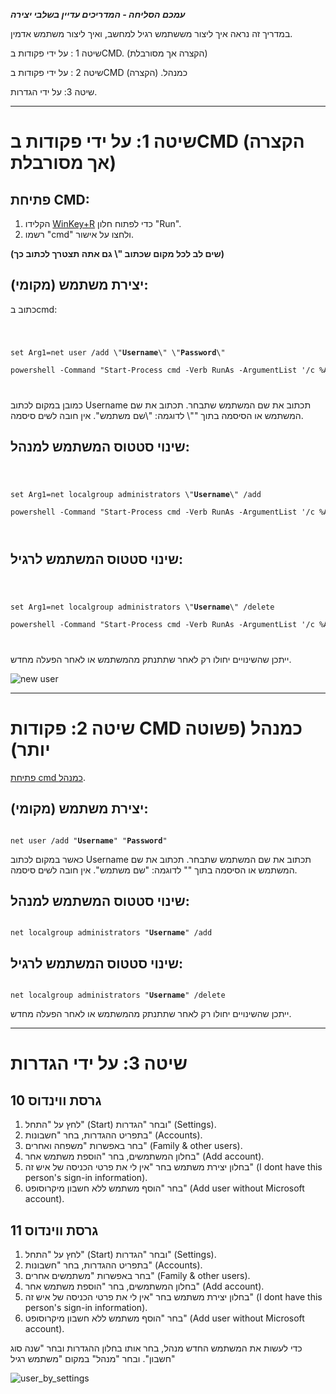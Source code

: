 **_עמכם הסליחה - המדריכים עדיין בשלבי יצירה_**

במדריך זה נראה איך ליצור מששתמש רגיל למחשב, ואיך ליצור משתמש אדמין.

שיטה 1 : על ידי פקודות בCMD. (הקצרה אך מסורבלת)

שיטה 2 : על ידי פקודות בCMD כמנהל. (הקצרה)

שיטה 3: על ידי הגדרות.

---

# שיטה 1: על ידי פקודות בCMD (הקצרה אך מסורבלת)

## פתיחת CMD:

1. הקלידו [WinKey+R](https://koshernet.github.io/2023/05/07/%D7%9C%D7%A4%D7%AA%D7%95%D7%97-CMD-%D7%9B%D7%9E%D7%A0%D7%94%D7%9C.html#%D7%A9%D7%99%D7%98%D7%94-2-%D7%93%D7%A8%D7%9A-run-winkeyr-%D7%94%D7%9E%D7%95%D7%A2%D7%93%D7%A4%D7%AA) כדי לפתוח חלון "Run".
2. רשמו "cmd" ולחצו על אישור.

**(שים לב לכל מקום שכתוב "\ גם אתה תצטרך לכתוב כך)**

## יצירת משתמש (מקומי):

כתוב בcmd:


<div class="code_div" dir="ltr">
<code class="language-cmd">
  <pre>set Arg1=net user /add \"<b>Username</b>\" \"<b>Password</b>\" <br>
powershell -Command "Start-Process cmd -Verb RunAs -ArgumentList '/c %Arg1%'"</pre>
</code>
</div>

כמובן במקום לכתוב Username תכתוב את שם המשתמש שתבחר. תכתוב את שם המשתמש או הסיסמה בתוך "\"\ לדוגמה: "\שם משתמש"\. אין חובה לשים סיסמה.

## שינוי סטטוס המשתמש למנהל:


<div class="code_div" dir="ltr">
<code class="language-cmd">
  <pre>set Arg1=net localgroup administrators \"<b>Username</b>\" /add <br>
powershell -Command "Start-Process cmd -Verb RunAs -ArgumentList '/c %Arg1%'"</pre>
</code>
</div>


## שינוי סטטוס המשתמש לרגיל:

<div class="code_div" dir="ltr">
<code class="language-cmd">
  <pre>set Arg1=net localgroup administrators \"<b>Username</b>\" /delete <br>
powershell -Command "Start-Process cmd -Verb RunAs -ArgumentList '/c %Arg1%'"</pre>
</code>
</div>


ייתכן שהשינויים יחולו רק לאחר שתתנתק מהמשתמש או לאחר הפעלה מחדש.

![new user](https://github.com/koshernet/koshernet.github.io/assets/155895553/36345a35-456a-44c9-a795-e43b39177119)


---


# שיטה 2: פקודות CMD כמנהל (פשוטה יותר)


[פתיחת cmd כמנהל]( https://koshernet.github.io/2023/05/07/%D7%9C%D7%A4%D7%AA%D7%95%D7%97-CMD-%D7%9B%D7%9E%D7%A0%D7%94%D7%9C.html ).

## יצירת משתמש (מקומי):


<div class="code_div" dir="ltr">
<code class="language-cmd">
net user /add "<b>Username</b>" "<b>Password</b>"
</code>
</div>


כאשר במקום לכתוב Username תכתוב את שם המשתמש שתבחר. תכתוב את שם המשתמש או הסיסמה בתוך "" לדוגמה: "שם משתמש". אין חובה לשים סיסמה.

## שינוי סטטוס המשתמש למנהל:

<div class="code_div" dir="ltr">
<code class="language-cmd">
net localgroup administrators "<b>Username</b>" /add
</code>
</div>


## שינוי סטטוס המשתמש לרגיל:
<div class="code_div" dir="ltr">
<code class="language-cmd">
net localgroup administrators "<b>Username</b>" /delete
</code>
</div>

ייתכן שהשינויים יחולו רק לאחר שתתנתק מהמשתמש או לאחר הפעלה מחדש.

---

# שיטה 3: על ידי הגדרות

## גרסת ווינדוס 10

1. לחץ על "התחל" (Start) ובחר "הגדרות" (Settings).
2. בתפריט ההגדרות, בחר "חשבונות" (Accounts).
3. בחר באפשרות "משפחה ואחרים" (Family & other users).
4. בחלון המשתמשים, בחר "הוספת משתמש אחר" (Add account).
5. בחלון יצירת משתמש בחר "אין לי את פרטי הכניסה של איש זה" (I dont have this person's sign-in information).
6. בחר "הוסף משתמש ללא חשבון מיקרוסופט" (Add user without Microsoft account).

## גרסת ווינדוס 11
1. לחץ על "התחל" (Start) ובחר "הגדרות" (Settings).
2. בתפריט ההגדרות, בחר "חשבונות" (Accounts).
3. בחר באפשרות "משתמשים אחרים" (Family & other users).
4. בחלון המשתמשים, בחר "הוספת משתמש אחר" (Add account).
5. בחלון יצירת משתמש בחר "אין לי את פרטי הכניסה של איש זה" (I dont have this person's sign-in information).
6. בחר "הוסף משתמש ללא חשבון מיקרוסופט" (Add user without Microsoft account).


כדי לעשות את המשתמש החדש מנהל, בחר אותו בחלון ההגדרות ובחר "שנה סוג חשבון". ובחר "מנהל" במקום "משתמש רגיל"

![user_by_settings](https://github.com/koshernet/koshernet.github.io/assets/155895553/0388bea1-6438-428e-bb57-d84c8fb3521a)

